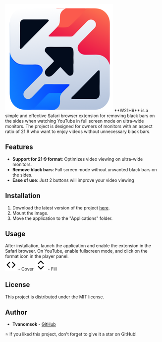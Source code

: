 <img alt="Icon.png" src="https://github.com/KosmonavTUSSR/W21H9/blob/main/W21H9/Resources/Icon.png?raw=true" data-hpc="true" class="Box-sc-g0xbh4-0 fzFXnm">
**W21H9** is a simple and effective Safari browser extension for removing black bars on the sides when watching YouTube in full screen mode on ultra-wide monitors. The project is designed for owners of monitors with an aspect ratio of 21:9 who want to enjoy videos without unnecessary black bars.

## Features

- **Support for 21:9 format**: Optimizes video viewing on ultra-wide monitors.
- **Remove black bars**: Full screen mode without unwanted black bars on the sides.
- **Ease of use**: Just 2 buttons will improve your video viewing

## Installation

1. Download the latest version of the project [here](https://github.com/KosmonavTUSSR/W21H9/releases).
2. Mount the image.
3. Move the application to the "Applications" folder.

## Usage

After installation, launch the application and enable the extension in the Safari browser. On YouTube, enable fullscreen mode, and click on the format icon in the player panel.<br>
<img alt="gX.png" width="38px" heigt="38px" src="W21H9/docs/gX.png"> - Cover
<img alt="vY.png" width="38px" heigt="38px" src="W21H9/docs/vY.png"> - Fill
## License

This project is distributed under the MIT license.

## Author

- **Tvanomsok** - [GitHub](https://github.com/KosmonavTUSSR)

⭐ If you liked this project, don't forget to give it a star on GitHub!
